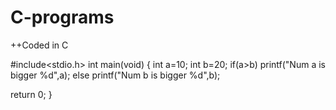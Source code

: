 # C-programs
++Coded in C 

#include<stdio.h>
int main(void)
{
	int a=10;
	int b=20;
	if(a>b)
	 printf("Num a is bigger %d",a);
	else
	 printf("Num b is bigger %d",b);

return 0;
}